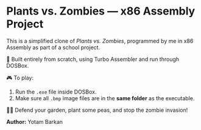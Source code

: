 # Plants vs. Zombies — x86 Assembly Project

This is a simplified clone of *Plants vs. Zombies*, programmed by me in x86 Assembly as part of a school project.


🧠 Built entirely from scratch, using Turbo Assembler and run through DOSBox.


🎮 To play:
1. Run the `.exe` file inside DOSBox.
2. Make sure all `.bmp` image files are in the **same folder** as the executable.


🌻💥 Defend your garden, plant some peas, and stop the zombie invasion!

**Author:** Yotam Barkan  

